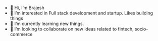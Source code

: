 - 👋 Hi, I’m Brajesh
- 👀 I’m interested in Full stack development and startup. Likes building things
- 🌱 I’m currently learning new things.
- 💞️ I’m looking to collaborate on new ideas related to fintech, socio-commerce


<!---
vicky29github/vicky29github is a ✨ special ✨ repository because its `README.md` (this file) appears on your GitHub profile.
You can click the Preview link to take a look at your changes.
--->
